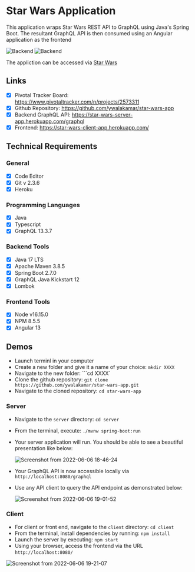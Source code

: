 # Star Wars Application
This application wraps Star Wars REST API to GraphQL using Java's Spring Boot. The resultant GraphQL API is then consumed using an Angular application as the frontend


![Backend](https://github.com/ywalakamar/star-wars-app/actions/workflows/maven.yaml/badge.svg)
![Backend](https://github.com/ywalakamar/star-wars-app/actions/workflows/npm.yaml/badge.svg)

The appliction can be accessed via [Star Wars](https://star-wars-client-app.herokuapp.com/)

## Links
- [x] Pivotal Tracker Board: https://www.pivotaltracker.com/n/projects/2573311
- [x] Github Repository: https://github.com/ywalakamar/star-wars-app
- [x] Backend GraphQL API: https://star-wars-server-app.herokuapp.com/graphql
- [x] Frontend: https://star-wars-client-app.herokuapp.com/

## Technical Requirements
### General
- [x] Code Editor
- [x] Git v 2.3.6
- [x] Heroku

### Programming Languages
- [x] Java
- [x] Typescript
- [x] GraphQL
13.3.7
### Backend Tools
- [x] Java 17 LTS
- [x] Apache Maven 3.8.5
- [x] Spring Boot 2.7.0
- [x] GraphQL Java Kickstart 12
- [x] Lombok

### Frontend Tools
- [x] Node v16.15.0
- [x] NPM 8.5.5
- [x] Angular 13

## Demos
- Launch terminl in your computer
- Create a new folder and give it a name of your choice: ```mkdir XXXX```
- Navigate to the new folder: ```cd XXXX`
- Clone the github repository: ```git clone https://github.com/ywalakamar/star-wars-app.git```
- Navigate to the cloned repository: ```cd star-wars-app```

### Server
- Navigate to the ```server``` directory: ```cd server```
- From the terminal, execute: ```./mvnw spring-boot:run```
- Your server application will run. You should be able to see a beautiful presentation like below:

  ![Screenshot from 2022-06-06 18-46-24](https://user-images.githubusercontent.com/4771875/172196757-c61d09a6-1469-4883-8f2e-407c2b02423d.png)
  
- Your GraphQL API is now accessible locally via `http://localhost:8080/graphql`
- Use any API client to query the API endpoint as demonstrated below:

  ![Screenshot from 2022-06-06 19-01-52](https://user-images.githubusercontent.com/4771875/172199118-387c0389-e3b3-4198-91f3-2d7e3789d23b.png)


### Client
- For client or front end, navigate to the ```client``` directory: ```cd client```
- From the terminal, install dependencies by running: ```npm install```
- Launch the server by executing: ```npm start```
- Using your browser, access the frontend via the URL ```http://localhost:8080/```

![Screenshot from 2022-06-06 19-21-07](https://user-images.githubusercontent.com/4771875/172202488-769ad234-64d3-45e1-bbb9-f83d1d3da2b8.png)
